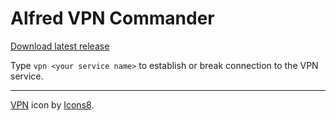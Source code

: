 # Alfred VPN Commander

[Download latest release](https://github.com/ivofrolov/alfred-workflows/releases/latest/download/VPN-Commander.alfredworkflow)

Type `vpn <your service name>` to establish or break connection to the VPN service.

---

[VPN](https://icons8.com/icon/9u6PnUE35Ylx/vpn) icon by [Icons8](https://icons8.com/).

